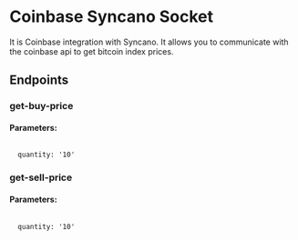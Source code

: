 # Coinbase Syncano Socket

It is Coinbase integration with Syncano. It allows you to communicate with the coinbase api to get bitcoin index prices.

## Endpoints

### get-buy-price

#### Parameters:
```

  quantity: '10'
```


### get-sell-price

#### Parameters:
```

  quantity: '10'
```

